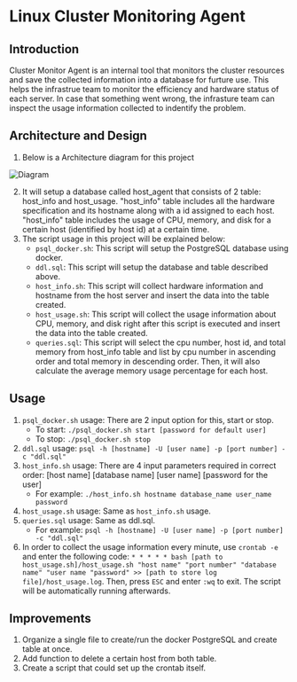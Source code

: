 # Linux Cluster Monitoring Agent

## Introduction
Cluster Monitor Agent is an internal tool that monitors the cluster resources and save the collected information into a database for furture use. This helps the infrastrue team to monitor the efficiency and hardware status of each server. In case that something went wrong, the infrasture team can inspect the usage information collected to indentify the problem.

## Architecture and Design 
1) Below is a Architecture diagram for this project 

![Diagram](/assets/Architecture_Diagram.png)

2) It will setup a database called host_agent that consists of 2 table: host_info and host_usage. "host_info" table includes all the hardware specification and its hostname along with a id assigned to each host. "host_info" table includes the usage of CPU, memory, and disk for a certain host (identified by host id) at a certain time.
3) The script usage in this project will be explained below:
	* `psql_docker.sh`: This script will setup the PostgreSQL database using docker.
	* `ddl.sql`: This script will setup the database and table described above.
	* `host_info.sh`: This script will collect hardware information and hostname from the host server and insert the data into the table created.
	* `host_usage.sh`: This script will collect the usage information about CPU, memory, and disk right after this script is executed and insert the data into the table created.
	* `queries.sql`: This script will select the cpu number, host id, and total memory from host_info table and list by cpu number in ascending order and total memory in descending order. Then, it will also calculate the average memory usage percentage for each host.

## Usage 
1) `psql_docker.sh` usage: There are 2 input option for this, start or stop. 
	* To start: `./psql_docker.sh start [password for default user]`
	* To stop: `./psql_docker.sh stop`
2) `ddl.sql` usage: `psql -h [hostname] -U [user name] -p [port number] -c "ddl.sql"`
3) `host_info.sh` usage: There are 4 input parameters required in correct order: [host name] [database name] [user name] [password for the user]
	* For example: `./host_info.sh hostname database_name user_name password`
4) `host_usage.sh` usage: Same as `host_info.sh` usage.
5) `queries.sql` usage: Same as ddl.sql.
	* For example: `psql -h [hostname] -U [user name] -p [port number] -c "ddl.sql"`
6) In order to collect the usage information every minute, use `crontab -e` and enter the following code:
		```* * * * * bash [path to host_usage.sh]/host_usage.sh "host name" "port number" "database name" "user name "password" >> [path to store log file]/host_usage.log```.
		Then, press `ESC` and enter `:wq` to exit. The script will be automatically running afterwards.

## Improvements 
1) Organize a single file to create/run the docker PostgreSQL and create table at once.
2) Add function to delete a certain host from both table.
3) Create a script that could set up the crontab itself.

